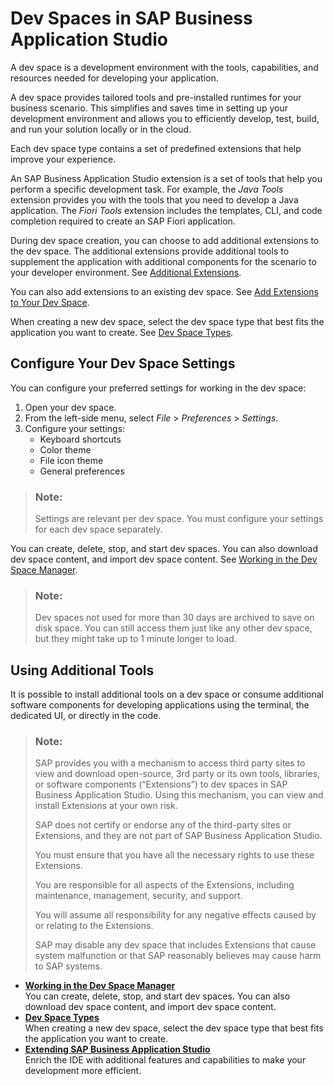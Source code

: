 <!-- loio6053df8bca3946f098bc9f89e49d7317 -->

# Dev Spaces in SAP Business Application Studio

A dev space is a development environment with the tools, capabilities, and resources needed for developing your application.



A dev space provides tailored tools and pre-installed runtimes for your business scenario. This simplifies and saves time in setting up your development environment and allows you to efficiently develop, test, build, and run your solution locally or in the cloud.

Each dev space type contains a set of predefined extensions that help improve your experience.

An SAP Business Application Studio extension is a set of tools that help you perform a specific development task. For example, the *Java Tools* extension provides you with the tools that you need to develop a Java application. The *Fiori Tools* extension includes the templates, CLI, and code completion required to create an SAP Fiori application.

During dev space creation, you can choose to add additional extensions to the dev space. The additional extensions provide additional tools to supplement the application with additional components for the scenario to your developer environment. See [Additional Extensions](additional-extensions-7188fed.md).

You can also add extensions to an existing dev space. See [Add Extensions to Your Dev Space](working-in-the-dev-space-manager-ad40d52.md#loioad40d52d0bea4d79baaf9626509caf33__section_s2p_4ts_fnb).

When creating a new dev space, select the dev space type that best fits the application you want to create. See [Dev Space Types](dev-space-types-4142f78.md).



<a name="loio6053df8bca3946f098bc9f89e49d7317__section_n1n_g2k_flb"/>

## Configure Your Dev Space Settings

You can configure your preferred settings for working in the dev space:

1.  Open your dev space.
2.  From the left-side menu, select *File* \> *Preferences* \> *Settings*.
3.  Configure your settings:
    -   Keyboard shortcuts
    -   Color theme
    -   File icon theme
    -   General preferences


> ### Note:  
> Settings are relevant per dev space. You must configure your settings for each dev space separately.

You can create, delete, stop, and start dev spaces. You can also download dev space content, and import dev space content. See [Working in the Dev Space Manager](working-in-the-dev-space-manager-ad40d52.md).

> ### Note:  
> Dev spaces not used for more than 30 days are archived to save on disk space. You can still access them just like any other dev space, but they might take up to 1 minute longer to load.



<a name="loio6053df8bca3946f098bc9f89e49d7317__Additional_Tools_section"/>

## Using Additional Tools

It is possible to install additional tools on a dev space or consume additional software components for developing applications using the terminal, the dedicated UI, or directly in the code.

> ### Note:  
> SAP provides you with a mechanism to access third party sites to view and download open-source, 3rd party or its own tools, libraries, or software components \(“Extensions”\) to dev spaces in SAP Business Application Studio. Using this mechanism, you can view and install Extensions at your own risk.
> 
> SAP does not certify or endorse any of the third-party sites or Extensions, and they are not part of SAP Business Application Studio.
> 
> You must ensure that you have all the necessary rights to use these Extensions.
> 
> You are responsible for all aspects of the Extensions, including maintenance, management, security, and support.
> 
> You will assume all responsibility for any negative effects caused by or relating to the Extensions.
> 
> SAP may disable any dev space that includes Extensions that cause system malfunction or that SAP reasonably believes may cause harm to SAP systems.

-   **[Working in the Dev Space Manager](working-in-the-dev-space-manager-ad40d52.md "You can create, delete, stop, and start dev spaces. You can also download dev space
		content, and import dev space content.")**  
You can create, delete, stop, and start dev spaces. You can also download dev space content, and import dev space content.
-   **[Dev Space Types](dev-space-types-4142f78.md "When creating a new dev space, select the dev space type that best fits the application
		you want to create.")**  
When creating a new dev space, select the dev space type that best fits the application you want to create.
-   **[Extending SAP Business Application Studio](extending-sap-business-application-studio-f6681fa.md "Enrich the IDE with additional features and capabilities to make your development more
		efficient.")**  
Enrich the IDE with additional features and capabilities to make your development more efficient.

